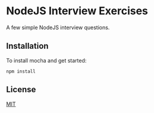 # NodeJS Interview Exercises
A few simple NodeJS interview questions.

## Installation

To install mocha and get started:
```
npm install
```

## License
[MIT](LICENSE)
